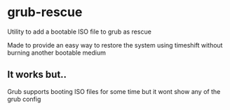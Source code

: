 # grub-rescue
Utility to add a bootable ISO file to grub as rescue

Made to provide an easy way to restore the system using timeshift without burning another bootable medium

## It works but..
Grub supports booting ISO files for some time but it wont show any of the grub config

